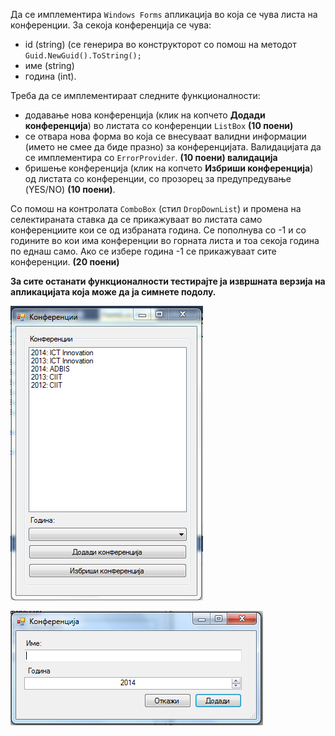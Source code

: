 Да се имплементира `Windows Forms` апликација во која се чува листа на конференции. За секоја конференција се чува:

- id (string) (се генерира во конструкторот со помош на методот `Guid.NewGuid().ToString();`
- име (string)
- година (int).

Треба да се имплементираат следните функционалности:

- додавање нова конференција (клик на копчето **Додади конференција**) во листата со конференции `ListBox` **(10 поени)**
 - се отвара нова форма во која се внесуваат валидни информации (името не смее да биде празно) за конференцијата. Валидацијата да се имплементира со `ErrorProvider`. **(10 поени) валидација**
- бришење конференција (клик на копчето **Избриши конференција**) од листата со конференции, со прозорец за предупредување (YES/NO) **(10 поени)**.

Со помош на контролата `ComboBox` (стил `DropDownList`) и промена на селектираната ставка да се прикажуваат во листата само конференциите кои се од избраната година. Се пополнува со -1 и со годините во кои има конференции во горната листа и тоа секоја година по еднаш само. Ако се избере година -1 се прикажуваат сите конференции. **(20 поени)**

**За сите останати функционалности тестирајте ја извршната верзија на апликацијата која може да ја симнете подолу.**

![Главна форма](main.PNG)

![Форма за нова конференција](new.PNG)
